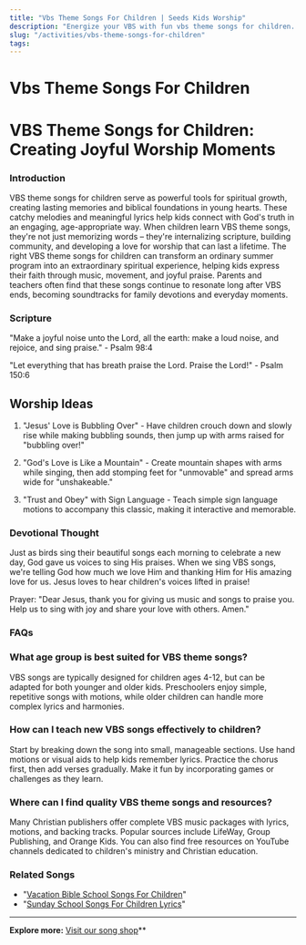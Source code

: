 ```yaml
---
title: "Vbs Theme Songs For Children | Seeds Kids Worship"
description: "Energize your VBS with fun vbs theme songs for children. Engaging worship music and activities for summer children's ministry."
slug: "/activities/vbs-theme-songs-for-children"
tags:
---
```


# Vbs Theme Songs For Children

# VBS Theme Songs for Children: Creating Joyful Worship Moments

### Introduction
VBS theme songs for children serve as powerful tools for spiritual growth, creating lasting memories and biblical foundations in young hearts. These catchy melodies and meaningful lyrics help kids connect with God's truth in an engaging, age-appropriate way. When children learn VBS theme songs, they're not just memorizing words – they're internalizing scripture, building community, and developing a love for worship that can last a lifetime. The right VBS theme songs for children can transform an ordinary summer program into an extraordinary spiritual experience, helping kids express their faith through music, movement, and joyful praise. Parents and teachers often find that these songs continue to resonate long after VBS ends, becoming soundtracks for family devotions and everyday moments.

### Scripture
"Make a joyful noise unto the Lord, all the earth: make a loud noise, and rejoice, and sing praise." - Psalm 98:4

"Let everything that has breath praise the Lord. Praise the Lord!" - Psalm 150:6

## Worship Ideas
1. "Jesus' Love is Bubbling Over" - Have children crouch down and slowly rise while making bubbling sounds, then jump up with arms raised for "bubbling over!"

2. "God's Love is Like a Mountain" - Create mountain shapes with arms while singing, then add stomping feet for "unmovable" and spread arms wide for "unshakeable."

3. "Trust and Obey" with Sign Language - Teach simple sign language motions to accompany this classic, making it interactive and memorable.

### Devotional Thought
Just as birds sing their beautiful songs each morning to celebrate a new day, God gave us voices to sing His praises. When we sing VBS songs, we're telling God how much we love Him and thanking Him for His amazing love for us. Jesus loves to hear children's voices lifted in praise!

Prayer: "Dear Jesus, thank you for giving us music and songs to praise you. Help us to sing with joy and share your love with others. Amen."

### FAQs

### What age group is best suited for VBS theme songs?
VBS songs are typically designed for children ages 4-12, but can be adapted for both younger and older kids. Preschoolers enjoy simple, repetitive songs with motions, while older children can handle more complex lyrics and harmonies.

### How can I teach new VBS songs effectively to children?
Start by breaking down the song into small, manageable sections. Use hand motions or visual aids to help kids remember lyrics. Practice the chorus first, then add verses gradually. Make it fun by incorporating games or challenges as they learn.

### Where can I find quality VBS theme songs and resources?
Many Christian publishers offer complete VBS music packages with lyrics, motions, and backing tracks. Popular sources include LifeWay, Group Publishing, and Orange Kids. You can also find free resources on YouTube channels dedicated to children's ministry and Christian education.

### Related Songs

- "[Vacation Bible School Songs For Children](/activities/vacation-bible-school-songs-for-children/)"
- "[Sunday School Songs For Children Lyrics](/activities/sunday-school-songs-for-children-lyrics/)"

---

**Explore more:** [Visit our song shop](https://seedskidsworship.com/shop)**

<!-- Schema Markup -->
<script type="application/ld+json">
{
  "@context": "https://schema.org",
  "@type": "MusicRecording",
  "name": "Vbs Theme Songs For Children",
  "byArtist": {
    "@type": "MusicGroup",
    "name": "Seeds Kids Worship"
  },
  "isFamilyFriendly": true,
  "url": "https://seedskidsworship.com/activities/vbs-theme-songs-for-children/"
}
</script>